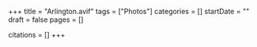+++
title = "Arlington.avif"
tags = ["Photos"]
categories = []
startDate = ""
draft = false
pages = []

citations = []
+++
